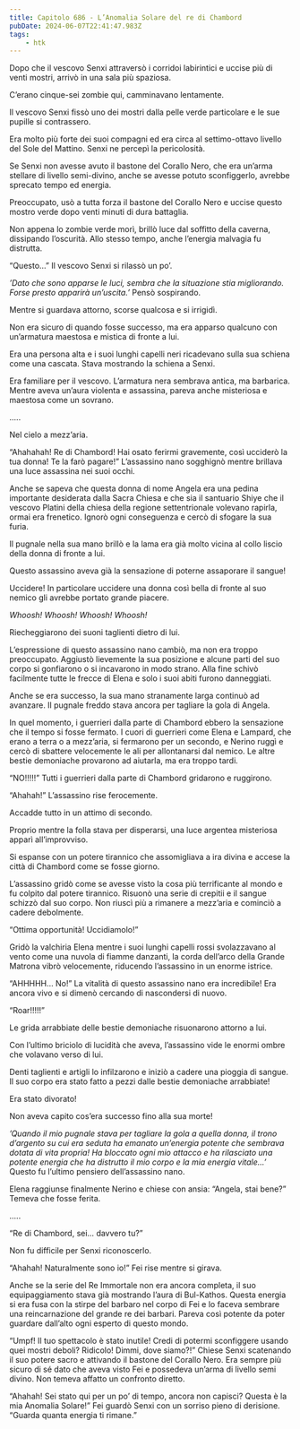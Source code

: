 ```yaml
---
title: Capitolo 686 - L’Anomalia Solare del re di Chambord
pubDate: 2024-06-07T22:41:47.983Z
tags:
    - htk
---
```


Dopo che il vescovo Senxi attraversò i corridoi labirintici e uccise più di venti mostri, arrivò in una sala più spaziosa.

C’erano cinque-sei zombie qui, camminavano lentamente.

Il vescovo Senxi fissò uno dei mostri dalla pelle verde particolare e le sue pupille si contrassero.

Era molto più forte dei suoi compagni ed era circa al settimo-ottavo livello del Sole del Mattino. Senxi ne percepì la pericolosità.

Se Senxi non avesse avuto il bastone del Corallo Nero, che era un’arma stellare di livello semi-divino, anche se avesse potuto sconfiggerlo, avrebbe sprecato tempo ed energia.

Preoccupato, usò a tutta forza il bastone del Corallo Nero e uccise questo mostro verde dopo venti minuti di dura battaglia.

Non appena lo zombie verde morì, brillò luce dal soffitto della caverna, dissipando l’oscurità. Allo stesso tempo, anche l’energia malvagia fu distrutta.

“Questo…” Il vescovo Senxi si rilassò un po’.

<em>’Dato che sono apparse le luci, sembra che la situazione stia migliorando. Forse presto apparirà un’uscita.’</em> Pensò sospirando.

Mentre si guardava attorno, scorse qualcosa e si irrigidì.

Non era sicuro di quando fosse successo, ma era apparso qualcuno con un’armatura maestosa e mistica di fronte a lui.

Era una persona alta e i suoi lunghi capelli neri ricadevano sulla sua schiena come una cascata. Stava mostrando la schiena a Senxi.

Era familiare per il vescovo. L’armatura nera sembrava antica, ma barbarica. Mentre aveva un’aura violenta e assassina, pareva anche misteriosa e maestosa come un sovrano.

…..

Nel cielo a mezz’aria.

“Ahahahah! Re di Chambord! Hai osato ferirmi gravemente, così ucciderò la tua donna! Te la farò pagare!” L’assassino nano sogghignò mentre brillava una luce assassina nei suoi occhi.

Anche se sapeva che questa donna di nome Angela era una pedina importante desiderata dalla Sacra Chiesa e che sia il santuario Shiye che il vescovo Platini della chiesa della regione settentrionale volevano rapirla, ormai era frenetico. Ignorò ogni conseguenza e cercò di sfogare la sua furia.

Il pugnale nella sua mano brillò e la lama era già molto vicina al collo liscio della donna di fronte a lui.

Questo assassino aveva già la sensazione di poterne assaporare il sangue!

Uccidere! In particolare uccidere una donna così bella di fronte al suo nemico gli avrebbe portato grande piacere.

<em>Whoosh! Whoosh! Whoosh! Whoosh!</em>

Riecheggiarono dei suoni taglienti dietro di lui.

L’espressione di questo assassino nano cambiò, ma non era troppo preoccupato. Aggiustò lievemente la sua posizione e alcune parti del suo corpo si gonfiarono o si incavarono in modo strano. Alla fine schivò facilmente tutte le frecce di Elena e solo i suoi abiti furono danneggiati.

Anche se era successo, la sua mano stranamente larga continuò ad avanzare. Il pugnale freddo stava ancora per tagliare la gola di Angela.

In quel momento, i guerrieri dalla parte di Chambord ebbero la sensazione che il tempo si fosse fermato. I cuori di guerrieri come Elena e Lampard, che erano a terra o a mezz’aria, si fermarono per un secondo, e Nerino ruggì e cercò di sbattere velocemente le ali per allontanarsi dal nemico. Le altre bestie demoniache provarono ad aiutarla, ma era troppo tardi.

“NO!!!!!” Tutti i guerrieri dalla parte di Chambord gridarono e ruggirono.

“Ahahah!” L’assassino rise ferocemente.

Accadde tutto in un attimo di secondo.

Proprio mentre la folla stava per disperarsi, una luce argentea misteriosa apparì all’improvviso.

Si espanse con un potere tirannico che assomigliava a ira divina e accese la città di Chambord come se fosse giorno.

L’assassino gridò come se avesse visto la cosa più terrificante al mondo e fu colpito dal potere tirannico. Risuonò una serie di crepitii e il sangue schizzò dal suo corpo. Non riuscì più a rimanere a mezz’aria e cominciò a cadere debolmente.

“Ottima opportunità! Uccidiamolo!”

Gridò la valchiria Elena mentre i suoi lunghi capelli rossi svolazzavano al vento come una nuvola di fiamme danzanti, la corda dell’arco della Grande Matrona vibrò velocemente, riducendo l’assassino in un enorme istrice.

“AHHHHH… No!” La vitalità di questo assassino nano era incredibile! Era ancora vivo e si dimenò cercando di nascondersi di nuovo.

“Roar!!!!!”

Le grida arrabbiate delle bestie demoniache risuonarono attorno a lui.

Con l’ultimo briciolo di lucidità che aveva, l’assassino vide le enormi ombre che volavano verso di lui.

Denti taglienti e artigli lo infilzarono e iniziò a cadere una pioggia di sangue. Il suo corpo era stato fatto a pezzi dalle bestie demoniache arrabbiate!

Era stato divorato!

Non aveva capito cos’era successo fino alla sua morte!

<em>’Quando il mio pugnale stava per tagliare la gola a quella donna, il trono d’argento su cui era seduta ha emanato un’energia potente che sembrava dotata di vita propria! Ha bloccato ogni mio attacco e ha rilasciato una potente energia che ha distrutto il mio corpo e la mia energia vitale…’</em> Questo fu l’ultimo pensiero dell’assassino nano.

Elena raggiunse finalmente Nerino e chiese con ansia: “Angela, stai bene?” Temeva che fosse ferita.

…..

“Re di Chambord, sei… davvero tu?”

Non fu difficile per Senxi riconoscerlo.

“Ahahah! Naturalmente sono io!” Fei rise mentre si girava.

Anche se la serie del Re Immortale non era ancora completa, il suo equipaggiamento stava già mostrando l’aura di Bul-Kathos. Questa energia si era fusa con la stirpe del barbaro nel corpo di Fei e lo faceva sembrare una reincarnazione del grande re dei barbari. Pareva così potente da poter guardare dall’alto ogni esperto di questo mondo.

“Umpf! Il tuo spettacolo è stato inutile! Credi di potermi sconfiggere usando quei mostri deboli? Ridicolo! Dimmi, dove siamo?!” Chiese Senxi scatenando il suo potere sacro e attivando il bastone del Corallo Nero. Era sempre più sicuro di sé dato che aveva visto Fei e possedeva un’arma di livello semi divino. Non temeva affatto un confronto diretto.

“Ahahah! Sei stato qui per un po’ di tempo, ancora non capisci? Questa è la mia Anomalia Solare!” Fei guardò Senxi con un sorriso pieno di derisione. “Guarda quanta energia ti rimane.”



